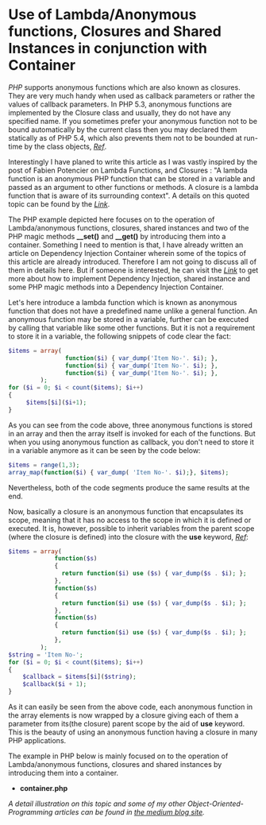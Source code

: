 <h1>
Use of Lambda/Anonymous functions, Closures and Shared Instances in conjunction with Container
</h1>

<p>
<em>PHP</em> supports anonymous functions which are also known as closures. They are very much handy when used as callback parameters or rather the values of callback parameters. In PHP 5.3, anonymous functions are implemented by the Closure class and usually, they do not have any specified name. If you sometimes prefer your anonymous function not to be bound automatically by the current class then you may declared them statically as of PHP 5.4, which also prevents them not to be bounded at run-time by the class objects, <i><a href="https://www.php.net/manual/en/functions.anonymous.php">Ref</a></i>.
</p>

<p> 
Interestingly I have planed to write this article as I was vastly inspired by the post of Fabien Potencier on Lambda Functions, and Closures : "A lambda function is an anonymous PHP function that can be stored in a variable and passed as an argument to other functions or methods. A closure is a lambda function that is aware of its surrounding context". A details on this quoted topic can be found by the <a href="http://fabien.potencier.orgon-php-5-3-lambda-functions-and-closures.html"><i>Link</i></a>. 
</p>

<p> 
The PHP example depicted here focuses on to the operation of Lambda/anonymous functions, closures, shared instances and two of the PHP magic methods <strong>__set()</strong> and <strong>__get()</strong> by introducing them into a container. Something I need to mention is that, I have already written an article on Dependency Injection Container wherein some of the topics of this article are already introduced. Therefore I am not going to discuss all of them in details here. But if someone is interested, he can visit the <a href="https://medium.com/@annuhuss/dependency-injection-container-a-simple-introduction-for-managing-objects-from-their-creation-to-cebbcb772694"><i>Link</i></a> to get more about how to implement Dependency Injection, shared instance and some PHP magic methods into a Dependency Injection Container.
</p>

<p>
Let's here introduce a lambda function which is known as anonymous function that does not have a predefined name unlike a general function. An anonymous function may be stored in a variable, further can be executed by calling that variable like some other functions. But it is not a requirement to store it in a variable, the following snippets of code clear the fact:
</p>

```php
$items = array(
                function($i) { var_dump('Item No-'. $i); },
                function($i) { var_dump('Item No-'. $i); },
                function($i) { var_dump('Item No-'. $i); },
         );
for ($i = 0; $i < count($items); $i++)
{
     $items[$i]($i+1);
}
```

<p>
As you can see from the code above, three anonymous functions is stored in an array and then the array itself is invoked for each of the functions. But when you using anonymous function as callback, you don't need to store it in a variable anymore as it can be seen by the code below:
</p>

```php
$items = range(1,3);
array_map(function($i) { var_dump( 'Item No-'. $i);}, $items);
```
<p> 
Nevertheless, both of the code segments produce the same results at the end.
</p>

<p>
Now, basically a closure is an anonymous function that encapsulates its scope, meaning that it has no access to the scope in which it is defined or executed. It is, however, possible to inherit variables from the parent scope (where the closure is defined) into the closure with the <strong>use</strong> keyword, <a href="https://www.php.net/manual/en/class.closure.php"><i>Ref</i></a>:
</p>

```php
$items = array(
             function($s) 
             { 
               return function($i) use ($s) { var_dump($s . $i); }; 
             },
             function($s) 
             { 
               return function($i) use ($s) { var_dump($s . $i); }; 
             },
             function($s) 
             { 
               return function($i) use ($s) { var_dump($s . $i); }; 
             },
         );
$string = 'Item No-';
for ($i = 0; $i < count($items); $i++)
{
    $callback = $items[$i]($string);
    $callback($i + 1);
}
```
<p>
As it can easily be seen from the above code, each anonymous function in the array elements is now wrapped by a closure giving each of them a parameter from its(the closure) parent scope by the aid of <strong>use</strong> keyword. This is the beauty of using an anonymous function having a closure in many PHP applications.
</p>

<p>
The example in PHP below is mainly focused on to the operation of Lambda/anonymous functions, closures and shared instances by introducing them into a container.
</p>

<p>
<ul>
<li><strong>container.php</strong></li>
</ul>
</p>

<p>
<i>
A detail illustration on this topic and some of my other Object-Oriented-Programming articles can be found in 
<a href="https://medium.com/@annuhuss/">the medium blog site</a>.
</i>
</p>
